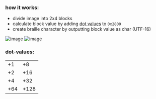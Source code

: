 <!--
 TODO:
    - make this look nicer
-->
### how it works:
- divide image into 2x4 blocks
- calculate block value by adding [dot values](#dot-values) to `0x2800`
- create braille character by outputting block value as char (UTF-16)

![image](https://user-images.githubusercontent.com/43345523/124006740-e996bc80-d9da-11eb-8f17-a3f8c5b211f9.png)
![image](https://user-images.githubusercontent.com/43345523/124007049-45f9dc00-d9db-11eb-9c51-55caf23ec58c.png)


### dot-values:
|||
|--|--|
|+1|+8|
|+2|+16|
|+4|+32|
|+64|+128|
